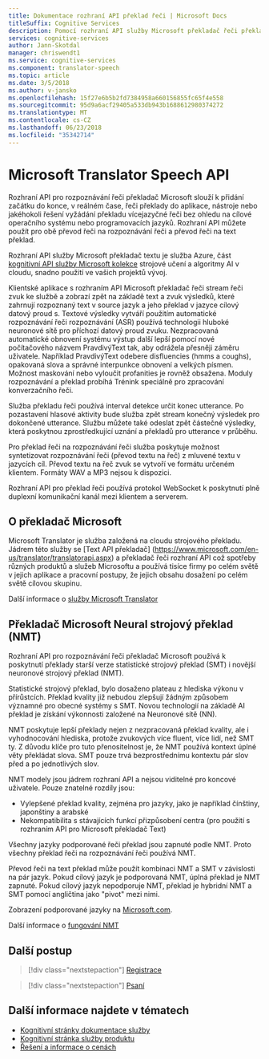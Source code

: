 ```yaml
---
title: Dokumentace rozhraní API překlad řeči | Microsoft Docs
titleSuffix: Cognitive Services
description: Pomocí rozhraní API služby Microsoft překladač řeči překlad přidat řeči na rozpoznávání řeči a převod řeči na text překlad, aby vaše aplikace.
services: cognitive-services
author: Jann-Skotdal
manager: chriswendt1
ms.service: cognitive-services
ms.component: translator-speech
ms.topic: article
ms.date: 3/5/2018
ms.author: v-jansko
ms.openlocfilehash: 15f27e6b5b2fd7384958a660156855fc65f4e558
ms.sourcegitcommit: 95d9a6acf29405a533db943b1688612980374272
ms.translationtype: MT
ms.contentlocale: cs-CZ
ms.lasthandoff: 06/23/2018
ms.locfileid: "35342714"
---
```

# <a name="microsoft-translator-speech-api"></a>Microsoft Translator Speech API
Rozhraní API pro rozpoznávání řeči překladač Microsoft slouží k přidání začátku do konce, v reálném čase, řeči překlady do aplikace, nástroje nebo jakéhokoli řešení vyžádání překladu vícejazyčné řeči bez ohledu na cílové operačního systému nebo programovacích jazyků. Rozhraní API můžete použít pro obě převod řeči na rozpoznávání řeči a převod řeči na text překlad.

Rozhraní API služby Microsoft překladač textu je služba Azure, část [kognitivní API služby Microsoft kolekce](https://docs.microsoft.com/azure/#pivot=products&panel=cognitive) strojové učení a algoritmy AI v cloudu, snadno použití ve vašich projektů vývoj.

Klientské aplikace s rozhraním API Microsoft překladač řeči stream řeči zvuk ke službě a zobrazí zpět na základě text a zvuk výsledků, které zahrnují rozpoznaný text v source jazyk a jeho překlad v jazyce cílový datový proud s. Textové výsledky vytváří použitím automatické rozpoznávání řeči rozpoznávání (ASR) používá technologii hluboké neuronové sítě pro příchozí datový proud zvuku. Nezpracovaná automatické obnovení systému výstup další lepší pomocí nové počítačového názvem PravdivýText tak, aby odrážela přesněji záměru uživatele. Například PravdivýText odebere disfluencies (hmms a coughs), opakovaná slova a správné interpunkce obnovení a velkých písmen. Možnost maskování nebo vyloučit profanities je rovněž obsažena. Moduly rozpoznávání a překlad probíhá Trénink speciálně pro zpracování konverzačního řeči. 

Služba překladu řeči používá interval detekce určit konec utterance. Po pozastavení hlasové aktivity bude služba zpět stream konečný výsledek pro dokončené utterance. Službu můžete také odeslat zpět částečné výsledky, která poskytnou zprostředkující uznání a překladů pro utterance v průběhu. 

Pro překlad řeči na rozpoznávání řeči služba poskytuje možnost syntetizovat rozpoznávání řeči (převod textu na řeč) z mluvené textu v jazycích cíl. Převod textu na řeč zvuk se vytvoří ve formátu určeném klientem. Formáty WAV a MP3 nejsou k dispozici.

Rozhraní API pro překlad řeči používá protokol WebSocket k poskytnutí plně duplexní komunikační kanál mezi klientem a serverem. 

## <a name="about-microsoft-translator"></a>O překladač Microsoft
Microsoft Translator je služba založená na cloudu strojového překladu. Jádrem této služby se [Text API překladač] (https://www.microsoft.com/en-us/translator/translatorapi.aspx) a překladač řeči rozhraní API což spotřeby různých produktů a služeb Microsoftu a používá tisíce firmy po celém světě v jejich aplikace a pracovní postupy, že jejich obsahu dosažení po celém světě cílovou skupinu.

Další informace o [služby Microsoft Translator](https://www.microsoft.com/en-us/translator/home.aspx)

## <a name="microsoft-translator-neural-machine-translation-nmt"></a>Překladač Microsoft Neural strojový překlad (NMT)
Rozhraní API pro rozpoznávání řeči překladač Microsoft používá k poskytnutí překlady starší verze statistické strojový překlad (SMT) i novější neuronové strojový překlad (NMT).

Statistické strojový překlad, bylo dosaženo plateau z hlediska výkonu v přírůstcích. Překlad kvality již nebudou zlepšují žádným způsobem významné pro obecné systémy s SMT. Novou technologií na základě AI překlad je získání výkonnosti založené na Neuronové sítě (NN).

NMT poskytuje lepší překlady nejen z nezpracovaná překlad kvality, ale i vyhodnocování hlediska, protože zvukových více fluent, více lidí, než SMT ty. Z důvodu klíče pro tuto přenositelnost je, že NMT používá kontext úplné věty překládat slova. SMT pouze trvá bezprostřednímu kontextu pár slov před a po jednotlivých slov.

NMT modely jsou jádrem rozhraní API a nejsou viditelné pro koncové uživatele. Pouze znatelné rozdíly jsou:
* Vylepšené překlad kvality, zejména pro jazyky, jako je například čínštiny, japonštiny a arabské
* Nekompatibilita s stávajících funkcí přizpůsobení centra (pro použití s rozhraním API pro Microsoft překladač Text)

Všechny jazyky podporované řeči překlad jsou zapnuté podle NMT. Proto všechny překlad řeči na rozpoznávání řeči používá NMT. 

Převod řeči na text překlad může použít kombinaci NMT a SMT v závislosti na pár jazyk. Pokud cílový jazyk je podporovaná NMT, úplná překlad je NMT zapnuté. Pokud cílový jazyk nepodporuje NMT, překlad je hybridní NMT a SMT pomocí angličtina jako "pivot" mezi nimi. 

Zobrazení podporované jazyky na [Microsoft.com](https://www.microsoft.com/en-us/translator/languages.aspx). 

Další informace o [fungování NMT](https://www.microsoft.com/en-us/translator/mt.aspx#nnt)

## <a name="next-steps"></a>Další postup

> [!div class="nextstepaction"]
> [Registrace](translator-speech-how-to-signup.md)

> [!div class="nextstepaction"]
> [Psaní](quickstarts/csharp.md)

## <a name="see-also"></a>Další informace najdete v tématech
- [Kognitivní stránky dokumentace služby](https://docs.microsoft.com/azure/#pivot=products&panel=cognitive)
- [Kognitivní stránka služby produktu](https://azure.microsoft.com/services/cognitive-services/)
- [Řešení a informace o cenách](https://www.microsoft.com/en-us/translator/home.aspx) 
